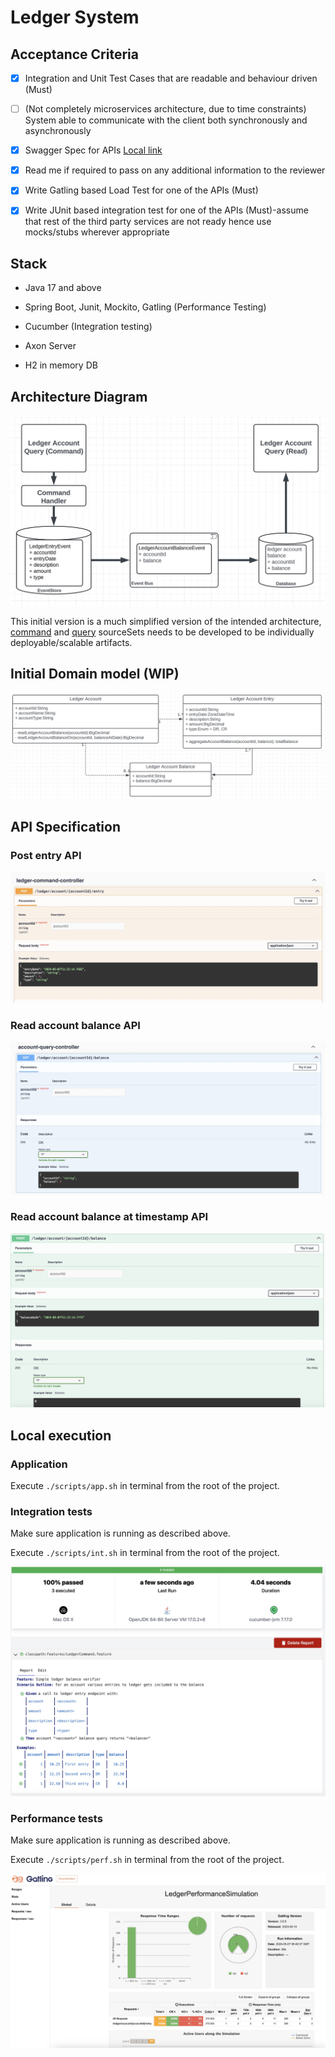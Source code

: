 # Ledger System

## Acceptance Criteria

* [x] Integration and Unit Test Cases that are readable and behaviour driven (Must) 

* [ ] (Not completely microservices architecture, due to time constraints) System able to communicate with the client both synchronously and asynchronously

* [x] Swagger Spec for APIs [Local link](http://localhost:8080/swagger-ui/index.html)

* [x] Read me if required to pass on any additional information to the reviewer

* [x] Write Gatling based Load Test for one of the APIs (Must)

* [x] Write JUnit based integration test for one of the APIs (Must)-assume that rest of the third party services are not ready hence use mocks/stubs wherever appropriate

## Stack

* Java 17 and above

* Spring Boot, Junit, Mockito, Gatling (Performance Testing)

* Cucumber (Integration testing)

* Axon Server

* H2 in memory DB

## Architecture Diagram

![Architecture Diagram](docs/arch_diagram.jpeg)

This initial version is a much simplified version of the intended architecture, [command](src/command)
and [query](src/query) sourceSets needs to be developed to be individually deployable/scalable artifacts.

## Initial Domain model (WIP)

![Domain model](docs/domain-model.jpeg)

## API Specification

### Post entry API
![entry](docs/entry-api.jpeg)

### Read account balance API
![get-account-balance](docs/get-account-balance.jpeg)

### Read account balance at timestamp API
![get-account-balance-for-date](docs/get-account-balance-for-date.jpeg)

## Local execution

### Application

Execute `./scripts/app.sh` in terminal from the root of the project.

### Integration tests

Make sure application is running as described above.

Execute `./scripts/int.sh` in terminal from the root of the project.

![Integration test results](docs/int-report.jpeg)

### Performance tests

Make sure application is running as described above.

Execute `./scripts/perf.sh` in terminal from the root of the project.

![Sample performance report](docs/perf-report.jpeg)
